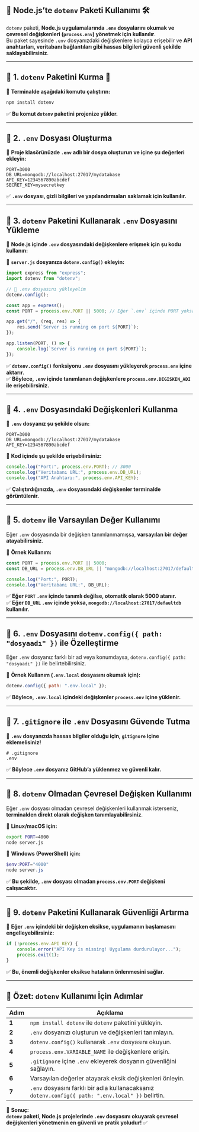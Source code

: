 ## **📌 Node.js’te `dotenv` Paketi Kullanımı** 🛠️

`dotenv` paketi, **Node.js uygulamalarında `.env` dosyalarını okumak ve çevresel değişkenleri (`process.env`) yönetmek için kullanılır**.  
Bu paket sayesinde `.env` dosyanızdaki değişkenlere kolayca erişebilir ve **API anahtarları, veritabanı bağlantıları gibi hassas bilgileri güvenli şekilde saklayabilirsiniz**.

---

## **📌 1. `dotenv` Paketini Kurma** 🔧
📌 **Terminalde aşağıdaki komutu çalıştırın:**
```bash
npm install dotenv
```
✅ **Bu komut `dotenv` paketini projenize yükler.**

---

## **📌 2. `.env` Dosyası Oluşturma**
📌 **Proje klasörünüzde `.env` adlı bir dosya oluşturun ve içine şu değerleri ekleyin:**
```
PORT=3000
DB_URL=mongodb://localhost:27017/mydatabase
API_KEY=1234567890abcdef
SECRET_KEY=mysecretkey
```
✅ **`.env` dosyası, gizli bilgileri ve yapılandırmaları saklamak için kullanılır.**  

---

## **📌 3. `dotenv` Paketini Kullanarak `.env` Dosyasını Yükleme**
📌 **Node.js içinde `.env` dosyasındaki değişkenlere erişmek için şu kodu kullanın:**

📌 **`server.js` dosyanıza `dotenv.config()` ekleyin:**
```javascript
import express from "express";
import dotenv from "dotenv";

// 📌 .env dosyasını yükleyelim
dotenv.config();

const app = express();
const PORT = process.env.PORT || 5000; // Eğer `.env` içinde PORT yoksa 5000 kullan

app.get("/", (req, res) => {
    res.send(`Server is running on port ${PORT}`);
});

app.listen(PORT, () => {
    console.log(`Server is running on port ${PORT}`);
});
```
✅ **`dotenv.config()` fonksiyonu `.env` dosyasını yükleyerek `process.env` içine aktarır.**  
✅ **Böylece, `.env` içinde tanımlanan değişkenlere `process.env.DEGISKEN_ADI` ile erişebilirsiniz.**

---

## **📌 4. `.env` Dosyasındaki Değişkenleri Kullanma**
📌 **`.env` dosyanız şu şekilde olsun:**
```
PORT=3000
DB_URL=mongodb://localhost:27017/mydatabase
API_KEY=1234567890abcdef
```
📌 **Kod içinde şu şekilde erişebilirsiniz:**
```javascript
console.log("Port:", process.env.PORT); // 3000
console.log("Veritabanı URL:", process.env.DB_URL); 
console.log("API Anahtarı:", process.env.API_KEY);
```
✅ **Çalıştırdığınızda, `.env` dosyasındaki değişkenler terminalde görüntülenir.**

---

## **📌 5. `dotenv` ile Varsayılan Değer Kullanımı**
Eğer `.env` dosyasında bir değişken tanımlanmamışsa, **varsayılan bir değer atayabilirsiniz**.

📌 **Örnek Kullanım:**
```javascript
const PORT = process.env.PORT || 5000;
const DB_URL = process.env.DB_URL || "mongodb://localhost:27017/defaultdb";

console.log("Port:", PORT);
console.log("Veritabanı URL:", DB_URL);
```
✅ **Eğer `PORT` `.env` içinde tanımlı değilse, otomatik olarak 5000 atanır.**  
✅ **Eğer `DB_URL` `.env` içinde yoksa, `mongodb://localhost:27017/defaultdb` kullanılır.**

---

## **📌 6. `.env` Dosyasını `dotenv.config({ path: "dosyaadı" })` ile Özelleştirme**
Eğer `.env` dosyanız farklı bir ad veya konumdaysa, `dotenv.config({ path: "dosyaadı" })` ile belirtebilirsiniz.

📌 **Örnek Kullanım (`.env.local` dosyasını okumak için):**
```javascript
dotenv.config({ path: ".env.local" });
```
✅ **Böylece, `.env.local` içindeki değişkenler `process.env` içine yüklenir.**

---

## **📌 7. `.gitignore` ile `.env` Dosyasını Güvende Tutma**
📌 **`.env` dosyanızda hassas bilgiler olduğu için, `gitignore` içine eklemelisiniz!**
```
# .gitignore
.env
```
✅ **Böylece `.env` dosyanız GitHub’a yüklenmez ve güvenli kalır.**

---

## **📌 8. `dotenv` Olmadan Çevresel Değişken Kullanımı**
Eğer `.env` dosyası olmadan çevresel değişkenleri kullanmak isterseniz, **terminalden direkt olarak değişken tanımlayabilirsiniz**.

📌 **Linux/macOS için:**
```bash
export PORT=4000
node server.js
```
📌 **Windows (PowerShell) için:**
```powershell
$env:PORT="4000"
node server.js
```
✅ **Bu şekilde, `.env` dosyası olmadan `process.env.PORT` değişkeni çalışacaktır.**

---

## **📌 9. `dotenv` Paketini Kullanarak Güvenliği Artırma**
📌 **Eğer `.env` içindeki bir değişken eksikse, uygulamanın başlamasını engelleyebilirsiniz:**
```javascript
if (!process.env.API_KEY) {
    console.error("API Key is missing! Uygulama durduruluyor...");
    process.exit(1);
}
```
✅ **Bu, önemli değişkenler eksikse hataların önlenmesini sağlar.**

---

## **📌 Özet: `dotenv` Kullanımı İçin Adımlar**
| **Adım** | **Açıklama** |
|----------|-------------|
| **1** | `npm install dotenv` ile `dotenv` paketini yükleyin. |
| **2** | `.env` dosyanızı oluşturun ve değişkenleri tanımlayın. |
| **3** | `dotenv.config()` kullanarak `.env` dosyasını okuyun. |
| **4** | `process.env.VARIABLE_NAME` ile değişkenlere erişin. |
| **5** | `.gitignore` içine `.env` ekleyerek dosyanın güvenliğini sağlayın. |
| **6** | Varsayılan değerler atayarak eksik değişkenleri önleyin. |
| **7** | `.env` dosyasını farklı bir adla kullanacaksanız `dotenv.config({ path: ".env.local" })` belirtin. |

🚀 **Sonuç:**  
**`dotenv` paketi, Node.js projelerinde `.env` dosyasını okuyarak çevresel değişkenleri yönetmenin en güvenli ve pratik yoludur!** ✅